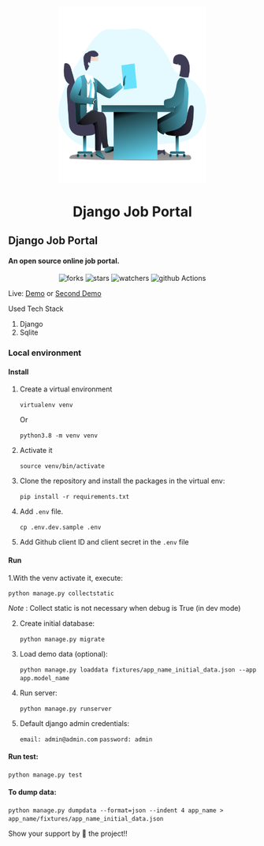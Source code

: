 <div align="center">

<img src="./screenshots/illustration.png" alt="Job Interview" width="300" height="356.5">

# Django Job Portal

</div>

## Django Job Portal

#### An open source online job portal.

<p align="center">
    <img alt="forks" src="https://img.shields.io/github/forks/manjurulhoque/django-job-portal?label=Forks&style=social"/>
    <img alt="stars" src="https://img.shields.io/github/stars/manjurulhoque/django-job-portal?style=social"/>
    <img alt="watchers" src="https://img.shields.io/github/watchers/manjurulhoque/django-job-portal?style=social"/>
    <img alt="github Actions" src="https://github.com/manjurulhoque/django-job-portal/workflows/job-portal/badge.svg"/>
</p>

Live: [Demo](https://django-job.herokuapp.com/) or [Second Demo](http://jobs.manjurulhoque.com/)

Used Tech Stack

1. Django
2. Sqlite


<a name="local-venv"></a>
### Local environment

#### Install

1. Create a virtual environment

    `virtualenv venv`

    Or

    `python3.8 -m venv venv`

2. Activate it

    `source venv/bin/activate`

3. Clone the repository and install the packages in the virtual env:

    `pip install -r requirements.txt`

4. Add `.env` file.

    `cp .env.dev.sample .env`

5. Add Github client ID and client secret in the `.env` file

#### Run

1.With the venv activate it, execute:

    python manage.py collectstatic

*Note* : Collect static is not necessary when debug is True (in dev mode)

2. Create initial database:

    `python manage.py migrate`


3. Load demo data (optional):

    `python manage.py loaddata fixtures/app_name_initial_data.json --app app.model_name`

4. Run server:

    `python manage.py runserver`

5. Default django admin credentials:

    `email: admin@admin.com`
    `password: admin`

#### Run test:
``python manage.py test``

#### To dump data:
``python manage.py dumpdata --format=json --indent 4 app_name > app_name/fixtures/app_name_initial_data.json``

Show your support by 🌟 the project!!
